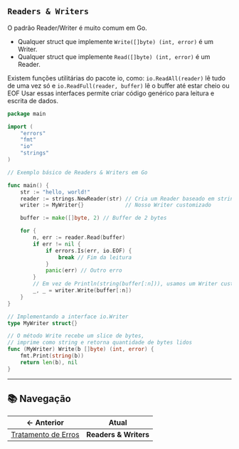 ## `Readers & Writers`

O padrão Reader/Writer é muito comum em Go.

- Qualquer struct que implemente `Write([]byte) (int, error)` é um Writer.
- Qualquer struct que implemente `Read([]byte) (int, error)` é um Reader.

Existem funções utilitárias do pacote io, como: `io.ReadAll(reader)` lê tudo de uma vez só e `io.ReadFull(reader, buffer)` lê o buffer até estar cheio ou EOF Usar essas interfaces permite criar código genérico para leitura e escrita de dados.

```go
package main

import (
	"errors"
	"fmt"
	"io"
	"strings"
)

// Exemplo básico de Readers & Writers em Go

func main() {
	str := "hello, world!"
	reader := strings.NewReader(str) // Cria um Reader baseado em string
	writer := MyWriter{}             // Nosso Writer customizado

	buffer := make([]byte, 2) // Buffer de 2 bytes

	for {
		n, err := reader.Read(buffer)
		if err != nil {
			if errors.Is(err, io.EOF) {
				break // Fim da leitura
			}
			panic(err) // Outro erro
		}
		// Em vez de Println(string(buffer[:n])), usamos um Writer customizado
		_, _ = writer.Write(buffer[:n])
	}
}

// Implementando a interface io.Writer
type MyWriter struct{}

// O método Write recebe um slice de bytes,
// imprime como string e retorna quantidade de bytes lidos
func (MyWriter) Write(b []byte) (int, error) {
	fmt.Print(string(b))
	return len(b), nil
}
```

---

## 📚 Navegação

| **← Anterior** | **Atual** |
|---|---|
| [Tratamento de Erros](./3-go-errors.md) | **Readers & Writers** |
